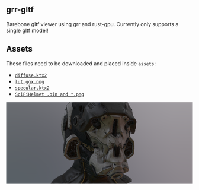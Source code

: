 ## grr-gltf

Barebone gltf viewer using grr and rust-gpu.
Currently only supports a single gltf model!

## Assets

These files need to be downloaded and placed inside `assets`:
- [`diffuse.ktx2`](https://github.com/KhronosGroup/glTF-Sample-Environments/blob/master/chromatic/lambertian/diffuse.ktx2)
- [`lut_ggx.png`](https://github.com/KhronosGroup/glTF-Sample-Viewer/blob/master/assets/images/lut_ggx.png)
- [`specular.ktx2`](https://github.com/KhronosGroup/glTF-Sample-Environments/blob/master/chromatic/ggx/specular.ktx2)
- [`SciFiHelmet .bin and *.png`](https://github.com/KhronosGroup/glTF-Sample-Models/tree/fb85803eaeb9208d1b6f04e3f3769ebc8aa706f6/2.0/SciFiHelmet/glTF)

<p align="center">
<img src="https://raw.githubusercontent.com/msiglreith/grr-gltf/master/assets/screenshot.png">
</p>
